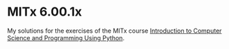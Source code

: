 # MITx 6.00.1x

My solutions for the exercises of the MITx course [Introduction to Computer Science and Programming Using Python](https://www.edx.org/course/introduction-computer-science-mitx-6-00-1x-9).
